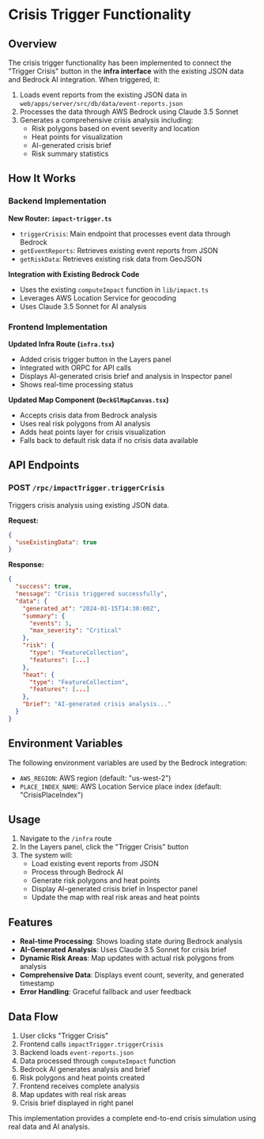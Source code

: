# Crisis Trigger Functionality

## Overview

The crisis trigger functionality has been implemented to connect the "Trigger Crisis" button in the **infra interface** with the existing JSON data and Bedrock AI integration. When triggered, it:

1. Loads event reports from the existing JSON data in `web/apps/server/src/db/data/event-reports.json`
2. Processes the data through AWS Bedrock using Claude 3.5 Sonnet
3. Generates a comprehensive crisis analysis including:
   - Risk polygons based on event severity and location
   - Heat points for visualization
   - AI-generated crisis brief
   - Risk summary statistics

## How It Works

### Backend Implementation

**New Router: `impact-trigger.ts`**
- `triggerCrisis`: Main endpoint that processes event data through Bedrock
- `getEventReports`: Retrieves existing event reports from JSON
- `getRiskData`: Retrieves existing risk data from GeoJSON

**Integration with Existing Bedrock Code**
- Uses the existing `computeImpact` function in `lib/impact.ts`
- Leverages AWS Location Service for geocoding
- Uses Claude 3.5 Sonnet for AI analysis

### Frontend Implementation

**Updated Infra Route (`infra.tsx`)**
- Added crisis trigger button in the Layers panel
- Integrated with ORPC for API calls
- Displays AI-generated crisis brief and analysis in Inspector panel
- Shows real-time processing status

**Updated Map Component (`DeckGlMapCanvas.tsx`)**
- Accepts crisis data from Bedrock analysis
- Uses real risk polygons from AI analysis
- Adds heat points layer for crisis visualization
- Falls back to default risk data if no crisis data available

## API Endpoints

### POST `/rpc/impactTrigger.triggerCrisis`
Triggers crisis analysis using existing JSON data.

**Request:**
```json
{
  "useExistingData": true
}
```

**Response:**
```json
{
  "success": true,
  "message": "Crisis triggered successfully",
  "data": {
    "generated_at": "2024-01-15T14:30:00Z",
    "summary": {
      "events": 3,
      "max_severity": "Critical"
    },
    "risk": {
      "type": "FeatureCollection",
      "features": [...]
    },
    "heat": {
      "type": "FeatureCollection", 
      "features": [...]
    },
    "brief": "AI-generated crisis analysis..."
  }
}
```

## Environment Variables

The following environment variables are used by the Bedrock integration:

- `AWS_REGION`: AWS region (default: "us-west-2")
- `PLACE_INDEX_NAME`: AWS Location Service place index (default: "CrisisPlaceIndex")

## Usage

1. Navigate to the `/infra` route
2. In the Layers panel, click the "Trigger Crisis" button
3. The system will:
   - Load existing event reports from JSON
   - Process through Bedrock AI
   - Generate risk polygons and heat points
   - Display AI-generated crisis brief in Inspector panel
   - Update the map with real risk areas and heat points

## Features

- **Real-time Processing**: Shows loading state during Bedrock analysis
- **AI-Generated Analysis**: Uses Claude 3.5 Sonnet for crisis brief
- **Dynamic Risk Areas**: Map updates with actual risk polygons from analysis
- **Comprehensive Data**: Displays event count, severity, and generated timestamp
- **Error Handling**: Graceful fallback and user feedback

## Data Flow

1. User clicks "Trigger Crisis"
2. Frontend calls `impactTrigger.triggerCrisis`
3. Backend loads `event-reports.json`
4. Data processed through `computeImpact` function
5. Bedrock AI generates analysis and brief
6. Risk polygons and heat points created
7. Frontend receives complete analysis
8. Map updates with real risk areas
9. Crisis brief displayed in right panel

This implementation provides a complete end-to-end crisis simulation using real data and AI analysis.
